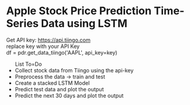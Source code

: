 # Apple Stock Price Prediction Time-Series Data using LSTM

Get API key: https://api.tiingo.com <br>
replace key with your API Key <br>
df = pdr.get_data_tiingo('AAPL', api_key=key)
<br>
<ul><a>List To=Do</a>
  <li>Collect stock data from Tiingo using the api-key</li>
  <li>Preprocess the data -> train and test</li>
  <li>Create a stacked LSTM Model</li>
  <li>Predict test data and plot the output</li>
  <li>Predict the next 30 days and plot the output</li>
</ul>
